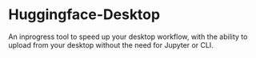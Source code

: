 # Huggingface-Desktop
An inprogress tool to speed up your desktop workflow, with the ability to upload from your desktop without the need for Jupyter or CLI. 
